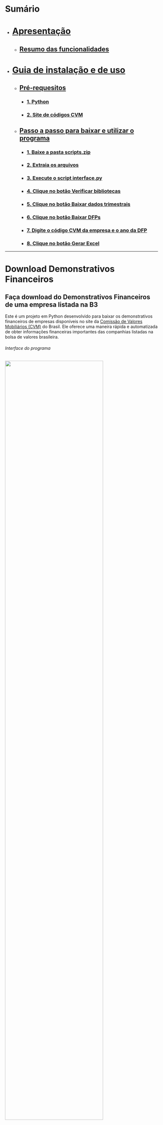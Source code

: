 # Sumário
- # [Apresentação](#download-demonstrativos-financeiros)
  - ## [Resumo das funcionalidades](#resumo_funcionalidades)
- # [Guia de instalação e de uso](#guia)
  - ## [Pré-requesitos](#pre_requisitos)
    - ### [1. Python](#instalar_python)
    - ### [2. Site de códigos CVM](#codigo_cvm)
  - ## [Passo a passo para baixar e utilizar o programa](#como-baixar-e-utilizar-o-programa)
    - ### [1. Baixe a pasta scripts.zip](#baixar_pasta_script)
    - ### [2. Extraia os arquivos](#extrair_pasta_script)
    - ### [3. Execute o script interface.py](#executar_interface)
    - ### [4. Clique no botão Verificar bibliotecas](#clicar_botao_verificar_bibliotecas)
    - ### [5. Clique no botão Baixar dados trimestrais](#clicar_botao_baixar_dados_trimestrais)
    - ### [6. Clique no botão Baixar DFPs](#clicar_botao_baixar_dfps)
    - ### [7. Digite o código CVM da empresa e o ano da DFP](#inputs)
    - ### [8. Clique no botão Gerar Excel](#clicar_botao_gerar_excel)
   
------------------------

# Download Demonstrativos Financeiros

## Faça download do Demonstrativos Financeiros de uma empresa listada na B3 

Este é um projeto em Python desenvolvido para baixar os demonstrativos financeiros de empresas disponíveis no site da [Comissão de Valores Mobiliários (CVM)](https://dados.cvm.gov.br/) do Brasil. Ele oferece uma maneira rápida e automatizada de obter informações financeiras importantes das companhias listadas na bolsa de valores brasileira.

###### Interface do programa
<img align="center" width='80%' src="https://i.postimg.cc/4xk3sNB8/user-interface.png">

<a name="resumo_funcionalidades"></a>
## Resumo das funcionalidades
- **Download Automatizado**: O programa baixa automaticamente os demonstrativos financeiros da empresa desejada;
- **Dados Abertos e Acessíveis**: Os dados são obtidos a partir do site oficial da CVM;
- **Flexibilidade de Seleção**: O usuário pode fornecer o código CVM da empresa e o ano desejado para baixar os dados específicos.

- No arquivo Excel gerado, são disponibilizados os dados de:

    - Balanço Patrimonial Ativo (BPA) Consolidado
    - Balanço Patrimonial Passivo (BPP) Consolidado
    - Demonstração de Fluxo de Caixa (DFC) Consolidado
    - Demonstração de Resultado (DRE) Consolidado

###### Exemplo de Excel gerado pelo programa
<img align="center" width='100%' src="https://i.postimg.cc/cCXmRbCj/planilha.png">

- Link para acessar a planilha: [https://docs.google.com](https://docs.google.com/spreadsheets/d/18aJ9YykdlPfqjOoxF577g4grvyuqFuht/edit?usp=sharing&ouid=103571908927816967898&rtpof=true&sd=true)
------------------------

<a name="guia"></a>
# Guia de instalação e de uso

<a name="pre_requisitos"></a>
## Pré-requisitos


<a name="instalar_python"></a>
### 1. Instale o Python em seu computador
> [!WARNING]
> É importante que o usuário tenha Python instalado em sua máquina.

- Acesse [python.org](https://www.python.org/downloads/) e baixe Python para seu sistema operacional
- Certifique-se de marcar a opção **add python.exe to PATH**
  
###### Instalador do Python
<img align="center" width='65%' src="https://i.postimg.cc/s2zcPcV8/python-installer.png">

<a name="codigo_cvm"></a>
### 2. Site de códigos CVM
> [!NOTE]
> Acesse o site abaixo para encontrar os códigos CVM das empresas
- Os códigos CVM das empresas podem ser encontrados no site: [https://cvmweb.cvm.gov.br/](https://cvmweb.cvm.gov.br/SWB/Sistemas/SCW/CPublica/CiaAb/FormBuscaCiaAbOrdAlf.aspx?LetraInicial=A)
------------------------

## Como baixar e utilizar o programa

<a name="baixar_pasta_script"></a>
### 1. Baixe a pasta [filtro_cvm.zip](https://github.com/mathgone/Download-Demonstrativos-Financeiros-Padronizados/blob/main/filtro_cvm.zip)
------------------------

<a name="extrair_pasta_script"></a>
### 2. Extraia os arquivos

> [!IMPORTANT]
> Para garantir o funcionamento do programa, mantenha todos os arquivos extraídos em um único diretório.

###### Extração de arquivos zip
<img align="center" width='40%' src="https://i.postimg.cc/gj9MyTKz/extract-folder.png">

------------------------

<a name="executar_interface"></a>
### 3. Execute o script [interface.py](https://github.com/mathgone/Download-Demonstrativos-Financeiros-Padronizados/blob/main/filtro_cvm/interface.py)

> [!TIP]
> Segurando a tecla ALT, você pode arrastar o arquivo interface.py para outro diretório para criar um atalho.

###### Interface do programa
![Interface do usuário](https://i.postimg.cc/4xk3sNB8/user-interface.png)

------------------------

<a name="clicar_botao_verificar_bibliotecas"></a>
### 4. Clique no botão <img align="center" width="33%" src="https://i.postimg.cc/YSy0cNVF/verificar-bibliotecas.png"> 

- Este botão irá executar o script [setup.py](https://github.com/mathgone/Download-Demonstrativos-Financeiros-Padronizados/blob/main/filtro_cvm/setup.py)
- Será feito o download de todos os módulos necessários para o funcionamento do programa
------------------------

<a name="clicar_botao_baixar_dados_trimestrais"></a>
### 5. Clique no botão <img align="center" width='33%' src="https://i.postimg.cc/7PJGkcqZ/baixar-dados-trimestrais.png">

- Este botão irá executar o script [donwload_dados_itr.py](https://github.com/mathgone/Download-Demonstrativos-Financeiros-Padronizados/blob/main/filtro_cvm/download_dados_itr.py)
- Será realizado o download das [ITRs (2011 - 2023)](https://dados.cvm.gov.br/dados/CIA_ABERTA/DOC/DFP/DADOS/) de Companias Abertas
- Os dados serão salvos na pasta **dados_cvm_itr**
------------------------

<a name="clicar_botao_baixar_dfps"></a>
### 6. Clique no botão <img align='center' width='33%' src="https://i.postimg.cc/7Z9b9rnm/baixar-dfps.png">

- Este botão irá executar o script [donwload_dados_dfp.py](https://github.com/mathgone/Download-Demonstrativos-Financeiros-Padronizados/blob/main/filtro_cvm/download_dados_dfp.py)
- Será realizado o download das [DFPs (2010 - 2023)](https://dados.cvm.gov.br/dados/CIA_ABERTA/DOC/DFP/DADOS/) de Companias Abertas
- Os dados serão salvos na pasta **dados_cvm_dfp**
------------------------

<a name="inputs"></a>
### 7. Digite o código CVM da empresa e o ano da DFP

- Os códigos CVM das empresas podem ser encontrados [aqui](https://cvmweb.cvm.gov.br/SWB/Sistemas/SCW/CPublica/CiaAb/FormBuscaCiaAbOrdAlf.aspx?LetraInicial=A)

###### Empresa: ALPARGATAS S.A. | Ano: 2023
![Interface do usuário com Inputs](https://i.postimg.cc/j2WhCnFn/user-interface-inputs.png)
------------------------

<a name="clicar_botao_gerar_excel"></a>
### 8. Clique no botão <img align='center' width='20%' src='https://i.postimg.cc/W44zfY9j/generate-excel.png'>
- Este botão irá executar o script [filtro.py](https://github.com/mathgone/Download-Demonstrativos-Financeiros-Padronizados/blob/main/filtro_cvm/filtro.py)
- Um [arquivo Excel]() será gerado com as especificações dadas
